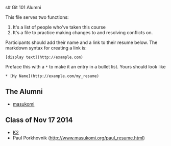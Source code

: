 s# Git 101 Alumni

This file serves two functions: 

1. It's a list of people who've taken this course
2. It's a file to practice making changes to and resolving conflicts on. 

Participants should add their name and a link to their resume below. The
markdown syntax for creating a link is: 

	[display text](http://example.com)

Preface this with a `*` to make it an entry in a bullet list. Yours should look
like 

	* [My Name](http://example.com/my_resume)

## The Alumni

* [masukomi](http://www.masukomi.org/resume/kay_rhodes_resume.html)

## Class of Nov 17 2014
* [K2](http://www.github.com/kgf)
* Paul Porkhovnik (http://www.masukomi.org/paul_resume.html)